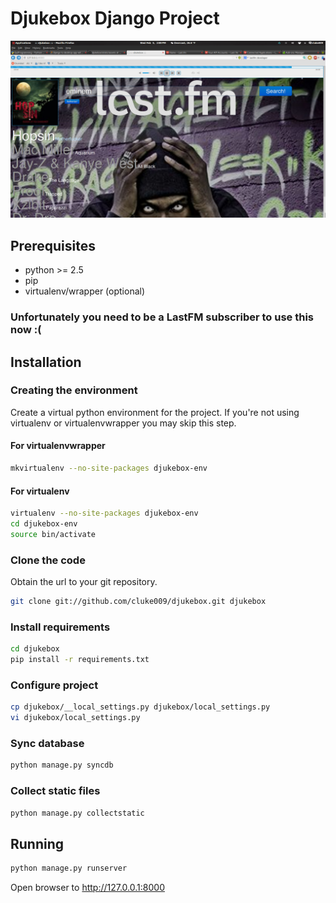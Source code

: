 # Djukebox Django Project #
![Djukebox](https://raw.githubusercontent.com/cluke009/djukebox/master/djukebox.jpg "Djukebox")
## Prerequisites ##

- python >= 2.5
- pip
- virtualenv/wrapper (optional)

### Unfortunately you need to be a LastFM subscriber to use this now :( ###

## Installation ##
### Creating the environment ###
Create a virtual python environment for the project.
If you're not using virtualenv or virtualenvwrapper you may skip this step.

#### For virtualenvwrapper ####
```bash
mkvirtualenv --no-site-packages djukebox-env
```

#### For virtualenv ####
```bash
virtualenv --no-site-packages djukebox-env
cd djukebox-env
source bin/activate
```

### Clone the code ###
Obtain the url to your git repository.

```bash
git clone git://github.com/cluke009/djukebox.git djukebox
```

### Install requirements ###
```bash
cd djukebox
pip install -r requirements.txt
```

### Configure project ###
```bash
cp djukebox/__local_settings.py djukebox/local_settings.py
vi djukebox/local_settings.py
```

### Sync database ###
```bash
python manage.py syncdb
```

### Collect static files ###
```bash
python manage.py collectstatic
```

## Running ##
```bash
python manage.py runserver
```

Open browser to http://127.0.0.1:8000
